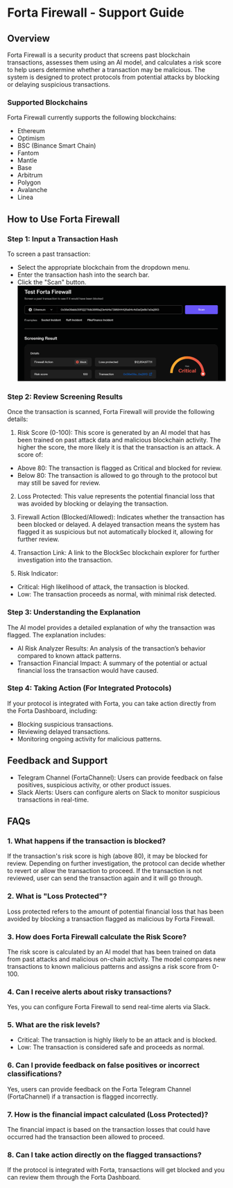 # Forta Firewall - Support Guide

## Overview
Forta Firewall is a security product that screens past blockchain transactions, assesses them using an AI model, and calculates a risk score to help users determine whether a transaction may be malicious. The system is designed to protect protocols from potential attacks by blocking or delaying suspicious transactions.

### Supported Blockchains

Forta Firewall currently supports the following blockchains:

- Ethereum
- Optimism
- BSC (Binance Smart Chain)
- Fantom
- Mantle
- Base
- Arbitrum
- Polygon
- Avalanche
- Linea

## How to Use Forta Firewall

### Step 1: Input a Transaction Hash
To screen a past transaction:

- Select the appropriate blockchain from the dropdown menu.
- Enter the transaction hash into the search bar.
- Click the "Scan" button.
  ![Scan](fortress_scan.png)

### Step 2: Review Screening Results
Once the transaction is scanned, Forta Firewall will provide the following details:

1. Risk Score (0-100): This score is generated by an AI model that has been trained on past attack data and malicious blockchain activity. The higher the score, the more likely it is that the transaction is an attack. A score of:
   
- Above 80: The transaction is flagged as Critical and blocked for review.
- Below 80: The transaction is allowed to go through to the protocol but may still be saved for review.
   
2. Loss Protected: This value represents the potential financial loss that was avoided by blocking or delaying the transaction.

3. Firewall Action (Blocked/Allowed): Indicates whether the transaction has been blocked or delayed. A delayed transaction means the system has flagged it as suspicious but not automatically blocked it, allowing for further review.

4. Transaction Link: A link to the BlockSec blockchain explorer for further investigation into the transaction.

5. Risk Indicator: 

- Critical: High likelihood of attack, the transaction is blocked.
- Low: The transaction proceeds as normal, with minimal risk detected.

### Step 3: Understanding the Explanation
The AI model provides a detailed explanation of why the transaction was flagged. The explanation includes:
- AI Risk Analyzer Results: An analysis of the transaction’s behavior compared to known attack patterns.
- Transaction Financial Impact: A summary of the potential or actual financial loss the transaction would have caused.

### Step 4: Taking Action (For Integrated Protocols)
If your protocol is integrated with Forta, you can take action directly from the Forta Dashboard, including:
- Blocking suspicious transactions.
- Reviewing delayed transactions.
- Monitoring ongoing activity for malicious patterns.

## Feedback and Support
- Telegram Channel (FortaChannel): Users can provide feedback on false positives, suspicious activity, or other product issues.
- Slack Alerts: Users can configure alerts on Slack to monitor suspicious transactions in real-time.

## FAQs

### 1. What happens if the transaction is blocked?
If the transaction's risk score is high (above 80), it may be blocked for review. Depending on further investigation, the protocol can decide whether to revert or allow the transaction to proceed. If the transaction is not reviewed, user can send the transaction again and it will go through.

### 2. What is "Loss Protected"?
Loss protected refers to the amount of potential financial loss that has been avoided by blocking a transaction flagged as malicious by Forta Firewall.

### 3. How does Forta Firewall calculate the Risk Score?
The risk score is calculated by an AI model that has been trained on data from past attacks and malicious on-chain activity. The model compares new transactions to known malicious patterns and assigns a risk score from 0-100.

### 4. Can I receive alerts about risky transactions?
Yes, you can configure Forta Firewall to send real-time alerts via Slack.

### 5. What are the risk levels?
- Critical: The transaction is highly likely to be an attack and is blocked.
- Low: The transaction is considered safe and proceeds as normal.

### 6. Can I provide feedback on false positives or incorrect classifications?
Yes, users can provide feedback on the Forta Telegram Channel (FortaChannel) if a transaction is flagged incorrectly.

### 7. How is the financial impact calculated (Loss Protected)?
The financial impact is based on the transaction losses that could have occurred had the transaction been allowed to proceed.

### 8. Can I take action directly on the flagged transactions?
If the protocol is integrated with Forta, transactions will get blocked and you can review them through the Forta Dashboard.

